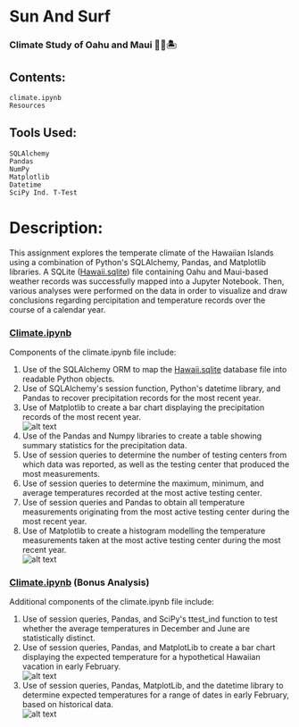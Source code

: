 # Sun And Surf
### Climate Study of Oahu and Maui 🏄🏼🏝


## Contents:
    climate.ipynb
    Resources

## Tools Used:
    SQLAlchemy
    Pandas
    NumPy
    Matplotlib
    Datetime
    SciPy Ind. T-Test

# Description:

This assignment explores the temperate climate of the Hawaiian Islands using a combination of Python's SQLAlchemy, Pandas, and Matplotlib libraries. A SQLite ([Hawaii.sqlite](https://github.com/blhawkins/SunAndSurf/blob/master/Resources/hawaii.sqlite)) file containing Oahu and Maui-based weather records was successfully mapped into a Jupyter Notebook. Then, various analyses were performed on the data in order to visualize and draw conclusions regarding percipitation and temperature records over the course of a calendar year.

### [Climate.ipynb](https://github.com/blhawkins/SunAndSurf/blob/master/climate.ipynb)
Components of the climate.ipynb file include:
1. Use of the SQLAlchemy ORM to map the [Hawaii.sqlite](https://github.com/blhawkins/SunAndSurf/blob/master/Resources/hawaii.sqlite) database file into readable Python objects.
2. Use of SQLAlchemy's session function, Python's datetime library, and Pandas to recover precipitation records for the most recent year.
3. Use of Matplotlib to create a bar chart displaying the precipitation records of the most recent year.  
![alt text](https://github.com/blhawkins/SunAndSurf/blob/master/Figures/year_percipitation_records.png 'Bar chart showing percipitation records between August 2016 and August 2017')
4. Use of the Pandas and Numpy libraries to create a table showing summary statistics for the precipitation data.
5. Use of session queries to determine the number of testing centers from which data was reported, as well as the testing center that produced the most measurements. 
6. Use of session queries to determine the maximum, minimum, and average temperatures recorded at the most active testing center.
7. Use of session queries and Pandas to obtain all temperature measurements originating from the most active testing center during the most recent year.
8. Use of Matplotlib to create a histogram modelling the temperature measurements taken at the most active testing center during the most recent year.  
![alt text](https://github.com/blhawkins/SunAndSurf/blob/master/Figures/year_temperature_records.png 'Histogram of temperature records taken at Station USC00519281 between August 2016 and August 2017')
### [Climate.ipynb](https://github.com/blhawkins/SunAndSurf/blob/master/climate.ipynb) (Bonus Analysis)
Additional components of the climate.ipynb file include:
1. Use of session queries, Pandas, and SciPy's ttest_ind function to test whether the average temperatures in December and June are statistically distinct.
2. Use of session queries, Pandas, and MatplotLib to create a bar chart displaying the expected temperature for a hypothetical Hawaiian vacation in early February.  
![alt text](https://github.com/blhawkins/SunAndSurf/blob/master/Figures/trip_temperature_records.png 'Bar chart showing the expected average temperature in early February')
3. Use of session queries, Pandas, MatplotLib, and the datetime library to determine expected temperatures for a range of dates in early February, based on historical data.  
![alt text](https://github.com/blhawkins/SunAndSurf/blob/master/Figures/trip_temperature_normals.png 'Line graph showing expected daily temperatures for a range of dates in early February')